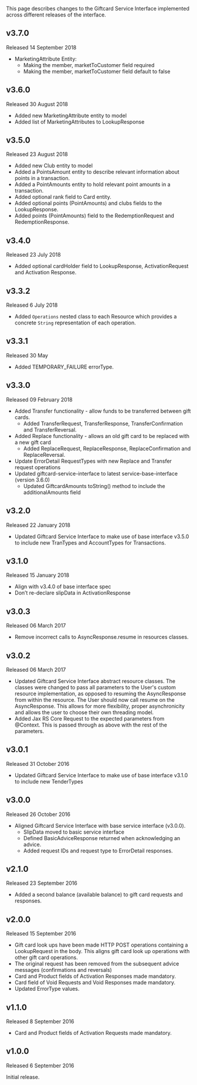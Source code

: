 This page describes changes to the Giftcard Service Interface implemented across different releases of the interface.

## v3.7.0

Released 14 September 2018

- MarketingAttribute Entity:
    - Making the member, marketToCustomer field required 
    - Making the member, marketToCustomer field default to false 

## v3.6.0

Released 30 August 2018

- Added new MarketingAttribute entity to model
- Added list of MarketingAttributes to LookupResponse

## v3.5.0

Released 23 August 2018

- Added new Club entity to model
- Added a PointsAmount entity to describe relevant information about points in a transaction.
- Added a PointAmounts entity to hold relevant point amounts in a transaction.
- Added optional rank field to Card entity.
- Added optional points (PointAmounts)  and clubs fields to the LookupResponse.
- Added points (PointAmounts) field to the RedemptionRequest and RedemptionResponse.


## v3.4.0

Released 23 July 2018

- Added optional cardHolder field to LookupResponse, ActivationRequest and Activation Response.

## v3.3.2

Released 6 July 2018

- Added `Operations` nested class to each Resource which provides a concrete `String` representation of each operation.

## v3.3.1

Released 30 May

- Added TEMPORARY_FAILURE errorType.

## v3.3.0

Released 09 February 2018

- Added Transfer functionality - allow funds to be transferred between gift cards.
    - Added TransferRequest, TransferResponse, TransferConfirmation and TransferReversal.
- Added Replace functionality - allows an old gift card to be replaced with a new gift card
    - Added ReplaceRequest, ReplaceResponse, ReplaceConfirmation and ReplaceReversal.
- Update ErrorDetail RequestTypes with new Replace and Transfer request operations
- Updated giftcard-service-interface to latest service-base-interface (version 3.6.0)
    - Updated GiftcardAmounts toString() method to include the additionalAmounts field
 
## v3.2.0

Released 22 January 2018

- Updated Giftcard Service Interface to make use of base interface v3.5.0 to include new TranTypes and AccountTypes for Transactions.

## v3.1.0

Released 15 January 2018

- Align with v3.4.0 of base interface spec
- Don’t re-declare slipData in ActivationResponse

## v3.0.3

Released 06 March 2017

- Remove incorrect calls to AsyncResponse.resume in resources classes.

## v3.0.2

Released 06 March 2017

- Updated Giftcard Service Interface abstract resource classes. The classes were changed to pass all parameters to the User's custom resource implementation, as opposed to resuming the AsyncResponse from within the resource. The User should now call resume on the AsyncResponse. This allows for more flexibility, proper asynchronicity and allows the user to choose their own threading model.
- Added Jax RS Core Request to the expected parameters from @Context. This is passed through as above with the rest of the parameters.

## v3.0.1

Released 31 October 2016

- Updated Giftcard Service Interface to make use of base interface v3.1.0 to include new TenderTypes

## v3.0.0

Released 26 October 2016

- Aligned Giftcard Service Interface with base service interface (v3.0.0).
  - SlipData moved to basic service interface
  - Defined BasicAdviceResponse returned when acknowledging an advice.
  - Added request IDs and request type to ErrorDetail responses.

## v2.1.0

Released 23 September 2016

- Added a second balance (available balance) to gift card requests and responses.

## v2.0.0

Released 15 September 2016

- Gift card look ups have been made HTTP POST operations containing a LookupRequest in the body. This aligns gift card look up operations with other gift card operations.
- The original request has been removed from the subsequent advice messages (confirmations and reversals)
- Card and Product fields of Activation Responses made mandatory.
- Card field of Void Requests and Void Responses made mandatory.
- Updated ErrorType values.

## v1.1.0

Released 8 September 2016

- Card and Product fields of Activation Requests made mandatory.

## v1.0.0

Released 6 September 2016

Initial release.
